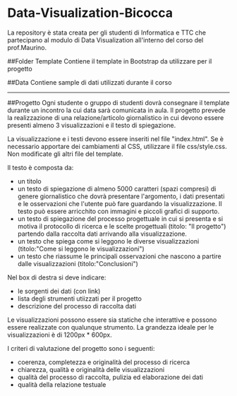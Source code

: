 # Data-Visualization-Bicocca

La repository è stata creata per gli studenti di Informatica e TTC che partecipano al modulo di Data Visualization  all'interno del corso del prof.Maurino.

##Folder Template
Contiene il template in Bootstrap da utilizzare per il progetto

##Data
Contiene sample di dati utilizzati durante il corso

----------

##Progetto
Ogni studente o gruppo di studenti dovrà consegnare il template durante un incontro la cui data sarà comunicata in aula. 
Il progetto prevede la realizzazione di una relazione/articolo giornalistico in cui devono essere presenti almeno 3 visualizzazioni e il testo di spiegazione.

La visualizzazione e i testi devono essere inseriti nel file "index.html". Se è necessario apportare dei cambiamenti al CSS, utilizzare il file css/style.css. Non modificate gli altri file del template. 

Il testo è composta da: 
* un titolo
* un testo di spiegazione di almeno 5000 caratteri (spazi compresi) di genere giornalistico che dovrà presentare l'argomento, i dati presentati e le osservazioni che l'utente può fare guardando la visualizzazione. Il testo può essere arricchito con immagini e piccoli grafici di supporto. 
* un testo di spiegazione del processo progettuale in cui si presenta e si motiva il protocollo di ricerca e le scelte progettuali (titolo: "Il progetto") partendo dalla raccolta dati arrivando alla visualizzazione. 
* un testo che spiega come si leggono le diverse visualizzazioni (titolo:"Come si leggono le visualizzazioni")
* un testo che riassume le principali osservazioni che nascono a partire dalle visualizzazioni (titolo:"Conclusioni")

Nel box di destra si deve indicare:
* le sorgenti dei dati (con link)
* lista degli strumenti utiizzati per il progetto
* descrizione del processo di raccolta dati

Le visualizzazioni possono essere sia statiche che interattive e possono essere realizzate con qualunque strumento.
La grandezza ideale per le visualizzazioni è di 1200px * 600px.

I criteri di valutazione del progetto sono i seguenti:
* coerenza, completezza e originalità del processo di ricerca
* chiarezza, qualità e originalità delle visualizzazioni
* qualità del processo di raccolta, pulizia ed elaborazione dei dati
* qualità della relazione testuale



